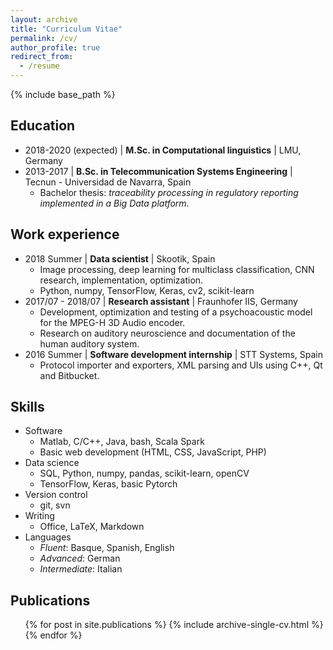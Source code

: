 ```yaml
---
layout: archive
title: "Curriculum Vitae"
permalink: /cv/
author_profile: true
redirect_from:
  - /resume
---
```


{% include base_path %}

Education
------
* 2018-2020 (expected) \| **M.Sc. in Computational linguistics** \| LMU, Germany
* 2013-2017 \| **B.Sc. in Telecommunication Systems Engineering** \| Tecnun - Universidad de Navarra, Spain
  - Bachelor thesis: *traceability processing in regulatory reporting implemented in a Big Data platform*.

Work experience
------
* 2018 Summer \| **Data scientist** \| Skootik, Spain
  - Image processing, deep learning for multiclass classification, CNN research, implementation, optimization.
  - Python, numpy, TensorFlow, Keras, cv2, scikit-learn
* 2017/07 - 2018/07 \| **Research assistant** \| Fraunhofer IIS, Germany
  - Development, optimization and testing of a psychoacoustic model for the MPEG-H 3D Audio encoder.
  - Research on auditory neuroscience and documentation of the human auditory system.
* 2016 Summer \| **Software development internship** \| STT Systems, Spain
  - Protocol importer and exporters, XML parsing and UIs using C++, Qt and Bitbucket.
  
Skills
------
* Software
  - Matlab, C/C++, Java, bash, Scala Spark
  - Basic web development (HTML, CSS, JavaScript, PHP)
* Data science
  - SQL, Python, numpy, pandas, scikit-learn, openCV
  - TensorFlow, Keras, basic Pytorch
* Version control
  - git, svn
* Writing
  - Office, LaTeX, Markdown
* Languages
  - *Fluent*: Basque, Spanish, English
  - *Advanced*: German
  - *Intermediate*: Italian

Publications
------
  <ul>{% for post in site.publications %}
    {% include archive-single-cv.html %}
  {% endfor %}</ul>
  
<!---
Talks
------
  <ul>{% for post in site.talks %}
    {% include archive-single-talk-cv.html %}
  {% endfor %}</ul>
  
Teaching
------
  <ul>{% for post in site.teaching %}
    {% include archive-single-cv.html %}
  {% endfor %}</ul>
  
Service and leadership
------
* Currently signed in to 43 different slack teams
-->